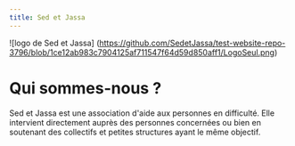 ```yaml
---
title: Sed et Jassa
---
```

![logo de Sed et Jassa]
(https://github.com/SedetJassa/test-website-repo-3796/blob/1ce12ab983c7904125af711547f64d59d850aff1/LogoSeul.png)

# Qui sommes-nous ?
Sed et Jassa est une association d'aide aux personnes en difficulté. Elle intervient directement auprès des personnes concernées ou bien en soutenant des collectifs et petites structures ayant le même objectif.